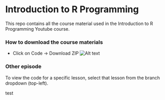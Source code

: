 # Introduction to R Programming
This repo contains all the course material used in the Introduction to R Programming Youtube course.

### How to download the course materials
- Click on Code -> Download ZIP
![ Alt text](https://s3.gifyu.com/images/Screen-Recording-2021-04-24-at-10.11.56-pm.gif)

### Other episode
To view the code for a specific lesson, select that lesson from the branch dropdown (top-left).

test
